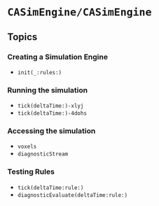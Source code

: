 # ``CASimEngine/CASimEngine``

## Topics

### Creating a Simulation Engine

- ``init(_:rules:)``

### Running the simulation

- ``tick(deltaTime:)-xlyj``
- ``tick(deltaTime:)-4dohs``

### Accessing the simulation

- ``voxels``
- ``diagnosticStream``

### Testing Rules

- ``tick(deltaTime:rule:)``
- ``diagnosticEvaluate(deltaTime:rule:)``
